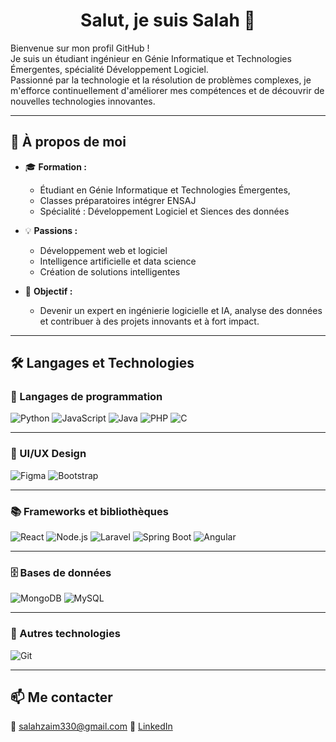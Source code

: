 <h1 align="center">Salut, je suis Salah 👋</h1>

Bienvenue sur mon profil GitHub !  
Je suis un étudiant ingénieur en Génie Informatique et Technologies Émergentes, spécialité Développement Logiciel.  
Passionné par la technologie et la résolution de problèmes complexes, je m'efforce continuellement d'améliorer mes compétences et de découvrir de nouvelles technologies innovantes.

---

## 🌟 À propos de moi

- 🎓 **Formation :**
  - Étudiant en Génie Informatique et Technologies Émergentes,
  - Classes préparatoires intégrer ENSAJ
  - Spécialité : Développement Logiciel et Siences des données

- 💡 **Passions :**
  - Développement web et logiciel
  - Intelligence artificielle et data science
  - Création de solutions intelligentes

- 🎯 **Objectif :**
  - Devenir un expert en ingénierie logicielle et IA, analyse des données et contribuer à des projets innovants et à fort impact.

---

## 🛠️ Langages et Technologies

### 🔹 Langages de programmation

![Python](https://img.shields.io/badge/-Python-3776AB?style=for-the-badge&logo=python&logoColor=white)
![JavaScript](https://img.shields.io/badge/-JavaScript-F7DF1E?style=for-the-badge&logo=javascript&logoColor=black)
![Java](https://img.shields.io/badge/-Java-007396?style=for-the-badge&logo=java&logoColor=white)
![PHP](https://img.shields.io/badge/-PHP-777BB4?style=for-the-badge&logo=php&logoColor=white)
![C](https://img.shields.io/badge/-C-00599C?style=for-the-badge&logo=c&logoColor=white)

---

### 🎨 UI/UX Design

![Figma](https://img.shields.io/badge/-Figma-F24E1E?style=for-the-badge&logo=figma&logoColor=white)
![Bootstrap](https://img.shields.io/badge/-Bootstrap-7952B3?style=for-the-badge&logo=bootstrap&logoColor=white)

---

### 📚 Frameworks et bibliothèques

![React](https://img.shields.io/badge/-React-61DAFB?style=for-the-badge&logo=react&logoColor=black)
![Node.js](https://img.shields.io/badge/-Node.js-339933?style=for-the-badge&logo=nodedotjs&logoColor=white)
![Laravel](https://img.shields.io/badge/-Laravel-FF2D20?style=for-the-badge&logo=laravel&logoColor=white)
![Spring Boot](https://img.shields.io/badge/-Spring%20Boot-6DB33F?style=for-the-badge&logo=spring-boot&logoColor=white)
![Angular](https://img.shields.io/badge/-Angular-DD0031?style=for-the-badge&logo=angular&logoColor=white)

---

### 🗄️ Bases de données

![MongoDB](https://img.shields.io/badge/-MongoDB-47A248?style=for-the-badge&logo=mongodb&logoColor=white)
![MySQL](https://img.shields.io/badge/-MySQL-4479A1?style=for-the-badge&logo=mysql&logoColor=white)

---

### 🧰 Autres technologies

![Git](https://img.shields.io/badge/-Git-F05032?style=for-the-badge&logo=git&logoColor=white)

---

## 📫 Me contacter

📧 salahzaim330@gmail.com 
🔗 [LinkedIn](https://www.linkedin.com/in/salah-eddine-e-zzaime-2a0342268/)
